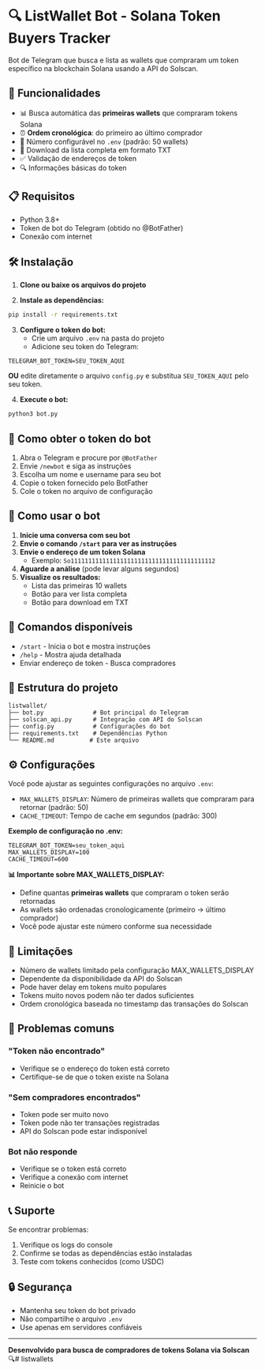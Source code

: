 # 🔍 ListWallet Bot - Solana Token Buyers Tracker

Bot de Telegram que busca e lista as wallets que compraram um token específico na blockchain Solana usando a API do Solscan.

## 🚀 Funcionalidades

- 📊 Busca automática das **primeiras wallets** que compraram tokens Solana
- ⏰ **Ordem cronológica**: do primeiro ao último comprador
- 🔢 Número configurável no `.env` (padrão: 50 wallets)
- 📄 Download da lista completa em formato TXT
- ✅ Validação de endereços de token
- 🔍 Informações básicas do token

## 📋 Requisitos

- Python 3.8+
- Token de bot do Telegram (obtido no @BotFather)
- Conexão com internet

## 🛠️ Instalação

1. **Clone ou baixe os arquivos do projeto**

2. **Instale as dependências:**
```bash
pip install -r requirements.txt
```

3. **Configure o token do bot:**
   - Crie um arquivo `.env` na pasta do projeto
   - Adicione seu token do Telegram:
```
TELEGRAM_BOT_TOKEN=SEU_TOKEN_AQUI
```

   **OU** edite diretamente o arquivo `config.py` e substitua `SEU_TOKEN_AQUI` pelo seu token.

4. **Execute o bot:**
```bash
python3 bot.py
```

## 🤖 Como obter o token do bot

1. Abra o Telegram e procure por `@BotFather`
2. Envie `/newbot` e siga as instruções
3. Escolha um nome e username para seu bot
4. Copie o token fornecido pelo BotFather
5. Cole o token no arquivo de configuração

## 📱 Como usar o bot

1. **Inicie uma conversa com seu bot**
2. **Envie o comando `/start` para ver as instruções**
3. **Envie o endereço de um token Solana**
   - Exemplo: `So11111111111111111111111111111111111111112`
4. **Aguarde a análise** (pode levar alguns segundos)
5. **Visualize os resultados:**
   - Lista das primeiras 10 wallets
   - Botão para ver lista completa
   - Botão para download em TXT

## 🔧 Comandos disponíveis

- `/start` - Inicia o bot e mostra instruções
- `/help` - Mostra ajuda detalhada
- Enviar endereço de token - Busca compradores

## 📁 Estrutura do projeto

```
listwallet/
├── bot.py              # Bot principal do Telegram
├── solscan_api.py      # Integração com API do Solscan
├── config.py           # Configurações do bot
├── requirements.txt    # Dependências Python
└── README.md          # Este arquivo
```

## ⚙️ Configurações

Você pode ajustar as seguintes configurações no arquivo `.env`:

- `MAX_WALLETS_DISPLAY`: Número de primeiras wallets que compraram para retornar (padrão: 50)
- `CACHE_TIMEOUT`: Tempo de cache em segundos (padrão: 300)

**Exemplo de configuração no .env:**
```env
TELEGRAM_BOT_TOKEN=seu_token_aqui
MAX_WALLETS_DISPLAY=100
CACHE_TIMEOUT=600
```

**📊 Importante sobre MAX_WALLETS_DISPLAY:**
- Define quantas **primeiras wallets** que compraram o token serão retornadas
- As wallets são ordenadas cronologicamente (primeiro → último comprador)
- Você pode ajustar este número conforme sua necessidade

## 🚨 Limitações

- Número de wallets limitado pela configuração MAX_WALLETS_DISPLAY
- Dependente da disponibilidade da API do Solscan
- Pode haver delay em tokens muito populares
- Tokens muito novos podem não ter dados suficientes
- Ordem cronológica baseada no timestamp das transações do Solscan

## 🐛 Problemas comuns

### "Token não encontrado"
- Verifique se o endereço do token está correto
- Certifique-se de que o token existe na Solana

### "Sem compradores encontrados"
- Token pode ser muito novo
- Token pode não ter transações registradas
- API do Solscan pode estar indisponível

### Bot não responde
- Verifique se o token está correto
- Verifique a conexão com internet
- Reinicie o bot

## 📞 Suporte

Se encontrar problemas:
1. Verifique os logs do console
2. Confirme se todas as dependências estão instaladas
3. Teste com tokens conhecidos (como USDC)

## 🔒 Segurança

- Mantenha seu token do bot privado
- Não compartilhe o arquivo `.env`
- Use apenas em servidores confiáveis

---

**Desenvolvido para busca de compradores de tokens Solana via Solscan** 🔍# listwallets
